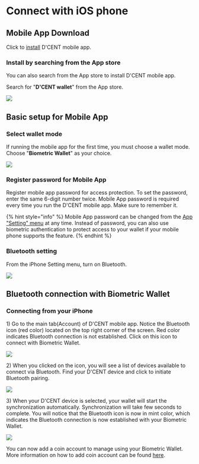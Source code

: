 # Connect with iOS phone

## Mobile App Download

Click to [install](https://apps.apple.com/kr/app/dcent-hardware-wallet/id1447206611) D'CENT mobile app.

### Install by searching from the App store

You can also search from the App store to install D'CENT mobile app.

Search for "**D'CENT wallet**" from the App store.

![](<../.gitbook/assets/image (30).png>)

## Basic setup for Mobile App

### Select wallet mode

If running the mobile app for the first time, you must choose a wallet mode. Choose "**Biometric Wallet**" as your choice.

![](<../.gitbook/assets/image (195).png>)

### Register password for Mobile App

Register mobile app password for access protection. To set the password, enter the same 6-digit number twice. Mobile App password is required every time you run the D'CENT mobile app. Make sure to remember it.

{% hint style="info" %}
Mobile App password can be changed from the [App "Setting" menu](../mobile-app/mobile-app-setting-menu/) at any time. Instead of password, you can also use biometric authentication to protect access to your wallet if your mobile phone supports the feature.
{% endhint %}

### Bluetooth setting

From the iPhone Setting menu, turn on Bluetooth.

![](<../.gitbook/assets/image (161).png>)

## Bluetooth connection with Biometric Wallet

### Connecting from your iPhone

1\) Go to the main tab(Account) of D'CENT mobile app. Notice the Bluetooth icon (red color) located on the top right corner of the screen. Red color indicates Bluetooth connection is not established. Click on this icon to connect with Biometric Wallet.

![](<../.gitbook/assets/image (126).png>)

2\) When you clicked on the icon, you will see a list of devices available to connect via Bluetooth. Find your D'CENT device and click to initiate Bluetooth pairing.

![](<../.gitbook/assets/image (90).png>)

3\) When your D'CENT device is selected, your wallet will start the synchronization automatically. Synchronization will take few seconds to complete. You will notice that the Bluetooth icon is now in mint color, which indicates the Bluetooth connection is now established with your Biometric Wallet.

![](<../.gitbook/assets/image (100).png>)

You can now add a coin account to manage using your Biometric Wallet. More information on how to add coin account can be found [here](../mobile-app/create-account/).

